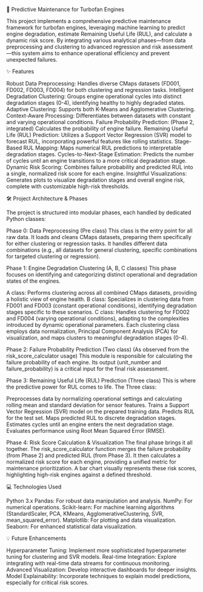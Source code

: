 🚀 Predictive Maintenance for Turbofan Engines

This project implements a comprehensive predictive maintenance framework for turbofan engines, leveraging machine learning to predict engine degradation, estimate Remaining Useful Life (RUL), and calculate a dynamic risk score. By integrating various analytical phases—from data preprocessing and clustering to advanced regression and risk assessment—this system aims to enhance operational efficiency and prevent unexpected failures.

✨ Features

Robust Data Preprocessing: Handles diverse CMaps datasets (FD001, FD002, FD003, FD004) for both clustering and regression tasks.
Intelligent Degradation Clustering: Groups engine operational cycles into distinct degradation stages (0-4), identifying healthy to highly degraded states.
Adaptive Clustering: Supports both K-Means and Agglomerative Clustering.
Context-Aware Processing: Differentiates between datasets with constant and varying operational conditions.
Failure Probability Prediction: (Phase 2, integrated) Calculates the probability of engine failure.
Remaining Useful Life (RUL) Prediction: Utilizes a Support Vector Regression (SVR) model to forecast RUL, incorporating powerful features like rolling statistics.
Stage-Based RUL Mapping: Maps numerical RUL predictions to interpretable degradation stages.
Cycles-to-Next-Stage Estimation: Predicts the number of cycles until an engine transitions to a more critical degradation stage.
Dynamic Risk Scoring: Combines failure probability and predicted RUL into a single, normalized risk score for each engine.
Insightful Visualizations: Generates plots to visualize degradation stages and overall engine risk, complete with customizable high-risk thresholds.

🛠️ Project Architecture & Phases

The project is structured into modular phases, each handled by dedicated Python classes:

Phase 0: Data Preprocessing (Pre class)
This class is the entry point for all raw data. It loads and cleans CMaps datasets, preparing them specifically for either clustering or regression tasks. It handles different data combinations (e.g., all datasets for general clustering, specific combinations for targeted clustering or regression).

Phase 1: Engine Degradation Clustering (A, B, C classes)
This phase focuses on identifying and categorizing distinct operational and degradation states of the engines.

A class: Performs clustering across all combined CMaps datasets, providing a holistic view of engine health.
B class: Specializes in clustering data from FD001 and FD003 (constant operational conditions), identifying degradation stages specific to these scenarios.
C class: Handles clustering for FD002 and FD004 (varying operational conditions), adapting to the complexities introduced by dynamic operational parameters. Each clustering class employs data normalization, Principal Component Analysis (PCA) for visualization, and maps clusters to meaningful degradation stages (0-4).

Phase 2: Failure Probability Prediction (Two class)
(As observed from the risk_score_calculator usage) This module is responsible for calculating the failure probability of each engine. Its output (unit_number and failure_probability) is a critical input for the final risk assessment.

Phase 3: Remaining Useful Life (RUL) Prediction (Three class)
This is where the predictive power for RUL comes to life. The Three class:

Preprocesses data by normalizing operational settings and calculating rolling mean and standard deviation for sensor features.
Trains a Support Vector Regression (SVR) model on the prepared training data.
Predicts RUL for the test set.
Maps predicted RUL to discrete degradation stages.
Estimates cycles until an engine enters the next degradation stage.
Evaluates performance using Root Mean Squared Error (RMSE).

Phase 4: Risk Score Calculation & Visualization
The final phase brings it all together. The risk_score_calculator function merges the failure probability (from Phase 2) and predicted RUL (from Phase 3). It then calculates a normalized risk score for each engine, providing a unified metric for maintenance prioritization. A bar chart visually represents these risk scores, highlighting high-risk engines against a defined threshold.

💻 Technologies Used

Python 3.x
Pandas: For robust data manipulation and analysis.
NumPy: For numerical operations.
Scikit-learn: For machine learning algorithms (StandardScaler, PCA, KMeans, AgglomerativeClustering, SVR, mean_squared_error).
Matplotlib: For plotting and data visualization.
Seaborn: For enhanced statistical data visualization.

💡 Future Enhancements

Hyperparameter Tuning: Implement more sophisticated hyperparameter tuning for clustering and SVR models.
Real-time Integration: Explore integrating with real-time data streams for continuous monitoring.
Advanced Visualization: Develop interactive dashboards for deeper insights.
Model Explainability: Incorporate techniques to explain model predictions, especially for critical risk scores.
